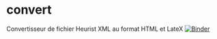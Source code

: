 # convert
Convertisseur de fichier Heurist XML au format HTML et LateX
[![Binder](https://mybinder.org/badge_logo.svg)](https://mybinder.org/v2/gh/remibonnin/convert/HEAD)
